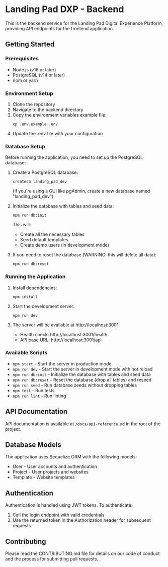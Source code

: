 # Landing Pad DXP - Backend

This is the backend service for the Landing Pad Digital Experience Platform, providing API endpoints for the frontend application.

## Getting Started

### Prerequisites

- Node.js (v18 or later)
- PostgreSQL (v14 or later)
- npm or yarn

### Environment Setup

1. Clone the repository
2. Navigate to the backend directory
3. Copy the environment variables example file:
   ```
   cp .env.example .env
   ```
4. Update the .env file with your configuration

### Database Setup

Before running the application, you need to set up the PostgreSQL database:

1. Create a PostgreSQL database:
   ```
   createdb landing_pad_dev
   ```

   (If you're using a GUI like pgAdmin, create a new database named "landing_pad_dev")

2. Initialize the database with tables and seed data:
   ```
   npm run db:init
   ```

   This will:
   - Create all the necessary tables
   - Seed default templates
   - Create demo users (in development mode)

3. If you need to reset the database (WARNING: this will delete all data):
   ```
   npm run db:reset
   ```

### Running the Application

1. Install dependencies:
   ```
   npm install
   ```

2. Start the development server:
   ```
   npm run dev
   ```

3. The server will be available at http://localhost:3001
   - Health check: http://localhost:3001/health
   - API base URL: http://localhost:3001/api

### Available Scripts

- `npm start` - Start the server in production mode
- `npm run dev` - Start the server in development mode with hot reload
- `npm run db:init` - Initialize the database with tables and seed data
- `npm run db:reset` - Reset the database (drop all tables) and reseed
- `npm run seed` - Run database seeds without dropping tables
- `npm test` - Run tests
- `npm run lint` - Run linting

## API Documentation

API documentation is available at `/docs/api-reference.md` in the root of the project.

## Database Models

The application uses Sequelize ORM with the following models:

- User - User accounts and authentication
- Project - User projects and websites
- Template - Website templates

## Authentication

Authentication is handled using JWT tokens. To authenticate:

1. Call the login endpoint with valid credentials
2. Use the returned token in the Authorization header for subsequent requests

## Contributing

Please read the CONTRIBUTING.md file for details on our code of conduct and the process for submitting pull requests.